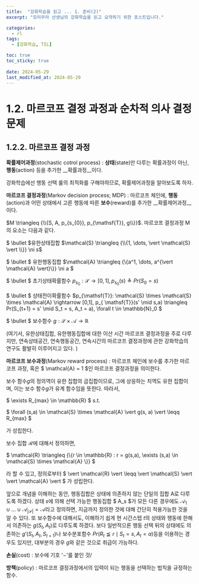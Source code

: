 ```yaml
---
title:  "강화학습을 읽고 ... 1. 준비(2)"
excerpt: "모리무라 선생님의 강화학습을 읽고 요약하기 위한 포스트입니다."

categories:
  - rl
tags:
  - [강화학습, TIL]

toc: true
toc_sticky: true
 
date: 2024-05-29
last_modified_at: 2024-05-29
---
```


# 1.2. 마르코프 결정 과정과 순차적 의사 결정 문제

## 1.2.2. 마르코프 결정 과정

__확률제어과정__(stochastic cotrol process) : __상태__(state)만 다루는 확률과정이 아닌, __행동__(action) 등을 추가한 __확률과정__이다.

강화학습에선 행동 선택 룰의 최적화를 구해야하므로, 확률제어과정을 알아보도록 하자.

__마르코프 결정과정__(Markov decision process; MDP) : 마르코프 체인에, __행동__(action)과 어떤 상태에서 고른 행동에 따른 __보수__(reward)를 추가한 __확률제어과정__이다.

$M \triangleq {\\{S, A, p_{s_{0}}, p_{\mathsf{T}}, g\\}}$. 마르코프 결정과정 M의 요소는 다음과 같다.

$ \bullet $유한상태집합 $\mathcal{S} \triangleq {\\{1, \dots, \vert \mathcal{S} \vert \\}} \ni s$

$ \bullet $ 유한행동집합 $\mathcal{A} \triangleq {\\{a^1, \dots, a^{\vert \mathcal{A} \vert}\\}} \ni a $

$ \bullet $ 초기상태확률함수 $p_{s_{0}}: \mathcal{S} \rightarrow [0,1] , p_{s_{0}}(s) \triangleq Pr(S_{0}=s)$

$ \bullet $ 상태전이확률함수 $p_{\mathsf{T}}: \mathcal{S} \times  \mathcal{S} \times \mathcal{A}  \rightarrow [0,1], p_{ \mathsf{T}}(s' \mid s,a)  \triangleq Pr(S_{t+1} = s'  \mid S_t = s, A_t = a),  \forall t  \in  \mathbb{N}_0 $

$  \bullet $ 보수함수 $g :  \mathcal{S}  \times  \mathcal{A}  \rightarrow  \mathbb{R}$

(여기서, 유한상태집합, 유한행동집합에 대한 이산 시간 마르코프 결정과정을 주로 다루지만, 연속상태공간, 연속행동공간, 연속시간의 마르코프 결정과정에 관한 강화학습의 연구도 활발히 이루어지고 있다. )

__마르코프 보수과정__(Markov reward process) : 마르코프 체인에 보수를 추가한 마르코프 과정, 혹은 $ \mathcal{A} = 1 $인 마르코프 결정과정을 의미한다.

보수 함수$g$의 정의역이 유한 집합의 곱집합이므로, 그에 상응하는 치역도 유한 집합이며, 이는 보수 함수$g$가 유계 함수임을 뜻한다. 따라서, 

$ \exists R_{max} \in \mathbb{R} $ s.t. 

$ \forall (s,a) \in \mathcal{S} \times \mathcal{A} \vert g(s, a) \vert \leqq R_{max} $ 

가 성립한다.

보수 집합 $\mathcal{R}$에 대해서 정의하면,

 $ \mathcal{R} \triangleq {\\{r \in \mathbb{R} : r = g(s,a), \exists (s,a) \in \mathcal{S} \times \mathcal{A} \\}} $

라 할 수 있고, 정의로부터 $ \vert \mathcal{R} \vert \leqq \vert \mathcal{S} \vert \vert \mathcal{A} \vert $ 가 성립한다.

앞으로 개념을 이해하는 동안, 행동집합은 상태에 의존하지 않는 단일의 집합 A로 다루도록 하겠다. 상태 $s$에 의해 선택 가능한 행동집합 $ A_s $가 모든 다른 경우에도 ${ \mathcal{A}_1 \cup \dots \cup \mathcal{A}_{\vert \mathcal{S} \vert} = \mathcal{A} }$라고 정의하면, 지금까지 정의한 것에 대해 간단히 적용가능한 것을 알 수 있다. 또 보수함수에 대해서도, 이해하기 쉽게 현 시간스텝 $t$의 상태와 행동에 한해서 의존하는 $g(S_t,A_t)$로 다루도록 하겠다. 보다 일반적으론 행동 선택 뒤의 상태에도 의존하는 $g'(S_t,A_t,S_{t+1})$나 보수분포함수 $Pr(R_t \leqq r \mid S_t = s, A_t = a)$등을 이용하는 경우도 있지만, 대부분의 경우 $g$와 같은 것으로 취급이 가능하다. 

__손실__(cost) : 보수에 기호 '$-$'를 붙인 것/

__방책__(policy) : 마르코프 결정과정에서의 입력이 되는 행동을 선택하는 법칙을 규정하는 함수.


